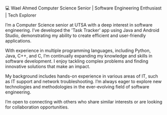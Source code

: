 💻 Wael Ahmed
Computer Science Senior | Software Engineering Enthusiast | Tech Explorer

I’m a Computer Science senior at UTSA with a deep interest in software engineering. I’ve developed the 'Task Tracker' app using Java and Android Studio, demonstrating my ability to create efficient and user-friendly applications.

With experience in multiple programming languages, including Python, Java, C++, and C, I’m continually expanding my knowledge and skills in software development. I enjoy tackling complex problems and finding innovative solutions that make an impact.

My background includes hands-on experience in various areas of IT, such as IT support and network troubleshooting. I’m always eager to explore new technologies and methodologies in the ever-evolving field of software engineering.

I’m open to connecting with others who share similar interests or are looking for collaboration opportunities.
